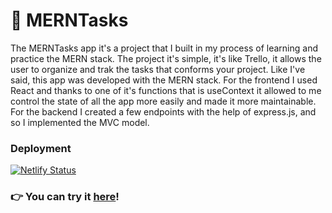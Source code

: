 # 📝 MERNTasks

The MERNTasks app it's a project that I built in my process of learning and practice the MERN stack.
The project it's simple, it's like Trello, it allows the user to organize and trak the tasks that conforms your project. 
Like I've said, this app was developed with the MERN stack. For the frontend I used React and thanks to one of it's functions that is useContext it allowed to me control the state of all the app more easily and made it more maintainable.
For the backend I created a few endpoints with the help of express.js, and so I implemented the MVC model.

### Deployment
[![Netlify Status](https://api.netlify.com/api/v1/badges/d611e2d7-f217-4fa9-b82e-d2405d1c8fef/deploy-status)](https://app.netlify.com/sites/merntask-gab/deploys)

### 👉 You can try it [here]!

[here]: https://merntask-gab.netlify.app/


